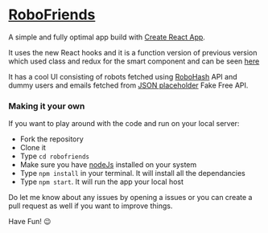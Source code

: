 # [RoboFriends](https://shehroze-1122.github.io/Robofriends-usingHooks/)

A simple and fully optimal app build with [Create React App](https://github.com/facebook/create-react-app).

It uses the new React hooks and it is a function version of previous version which used class and redux for the smart component and can be seen [here](https://github.com/shehroze-1122/RoboFriends-React-Redux)

It has a cool UI consisting of robots fetched using [RoboHash](https://robohash.org/) API and dummy users and emails fetched from [JSON placeholder](https://jsonplaceholder.typicode.com/) Fake Free API.

### Making it your own
If you want to play around with the code and run on your local server:

- Fork the repository
- Clone it
- Type `cd robofriends` 
- Make sure you have [nodeJs](https://nodejs.org/en/download/) installed on your system
- Type `npm install` in your terminal. It will install all the dependancies
- Type `npm start`. It will run the app your local host 

Do let me know about any issues by opening a issues or you can create a pull request as well if you want to improve things.

Have Fun! :wink:


